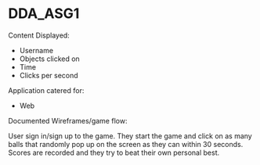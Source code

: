 # DDA_ASG1

Content Displayed:
<ul>
  <li>Username</li>
  <li>Objects clicked on</li>
  <li>Time</li>
  <li>Clicks per second</li>
</ul>

Application catered for:
<ul>
  <li>Web</li>
</ul>

Documented Wireframes/game flow:
<p>User sign in/sign up to the game. They start the game and click on as many balls that randomly pop up on the screen as they can within 30 seconds. Scores are recorded and they try to beat their own personal best.</p>
